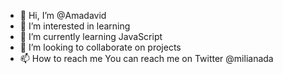 - 👋 Hi, I’m @Amadavid
- 👀 I’m interested in learning
- 🌱 I’m currently learning JavaScript
- 💞️ I’m looking to collaborate on projects
- 📫 How to reach me 
You can reach me on Twitter @milianada

<!---
Amadavid/Amadavid is a ✨ special ✨ repository because its `README.md` (this file) appears on your GitHub profile.
You can click the Preview link to take a look at your changes.
--->
